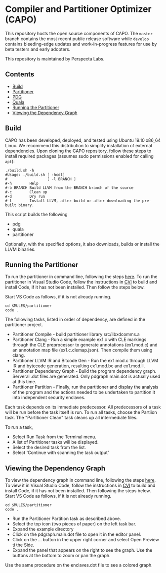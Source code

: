 # Compiler and Partitioner Optimizer (CAPO)
This repository hosts the open source components of CAPO. The `master` branch contains the most recent public release software while `develop` contains bleeding-edge updates and work-in-progress features for use by beta testers and early adopters.

This repository is maintained by Perspecta Labs.

## Contents
- [Build](#build)
- [Partitioner](partitioner/README.md)
- [PDG](pdg/README.md)
- [Quala](quala/README.md)
- [Running the Partitioner](#running-the-partitioner)
- [Viewing the Dependency Graph](#viewing-the-dependency-graph)

## Build
CAPO has been developed, deployed, and tested using Ubuntu 19.10 x86_64 Linux. We recommend this distribution to simplify installation of external dependencies. Upon cloning the CAPO repository, follow these steps to install required packages (assumes sudo permissions enabled for calling `apt`):

```
./build.sh -h
#Usage: ./build.sh [ -hcdl]
#                  [ -l BRANCH ]
#-h        Help
#-b BRANCH Build LLVM from the BRANCH branch of the source 
#-c        Clean up
#-d        Dry run
#-l        Install LLVM, after build or after downloading the pre-built binary.
```

This script builds the following
* pdg
* quala
* partitioner

Optionally, with the specified options, it also downloads, builds or install the LLVM binaries.


## Running the Partitioner
To run the partitioner in command line, following the steps [here](partitioner/README.md). To run the partitioner in Visual Studio Code, follow the instructions in [CVI](https://github.com/gaps-closure/cvi/blob/master/README.md) to build and install Code, if it has not been installed. Then follow the steps below.

Start VS Code as follows, if it is not already running.

```
cd $MULES/partitioner
code .
```
The following tasks, listed in order of dependency, are defined in the partitioner project.
* Partitioner Compile - build partitioner library src/libxdcomms.a
* Partitioner Clang - Run a simple example ex1.c with CLE markings through the CLE preprocessor to generate annotations (ex1.mod.c) and an annotation map file (ex1.c.clemap.json). Then compile them using clang.
* Partitioner LLVM IR and Bitcode Gen - Run the ex1.mod.c through LLVM IR and bytecode generation, resulting ex1.mod.bc and ex1.mod.ll.
* Partitioner Dependency Graph - Build the program dependency graph. Serveral .dot files are generated. Only pdgraph.main.dot is actually used at this time.
* Partitioner Partition - Finally, run the partitioner and display the analysis of the program and the actions needed to be undertaken to partition it into independent security enclaves.

Each task depends on its immediate predecessor. All predecessors of a task will be run before the task itself is run.
To run all tasks, choose the Partiion task. The "Partitioner Clean" task cleans up all intermediate files.

To run a task,
* Select Run Task from the Terminal menu.
* A list of Partitioner tasks will be displayed.
* Select the desired task from the list.
* Select 'Continue with scanning the task output'

## Viewing the Dependency Graph
To view the dependency graph in command line, following the steps [here](partitioner/README.md). To view it in Visual Studio Code, follow the instructions in [CVI](https://github.com/gaps-closure/cvi/blob/master/README.md) to build and install Code, if it has not been installed. Then following the steps below.
Start VS Code as follows, if it is not already running.

```
cd $MULES/partitioner
code .
```
* Run the Partitioner Partition task as described above.
* Select the top icon (two pieces of paper) on the left task bar.
* Expand the example directory
* Click on the pdgraph.main.dot file to open it in the editor panel.
* Click on the ... button in the upper right corner and select Open Preview ti the Side.
* Expand the panel that appears on the right to see the graph. Use the buttons at the bottom to zoom or pan the graph.

Use the same procedure on the enclaves.dot file to see a colored graph.
